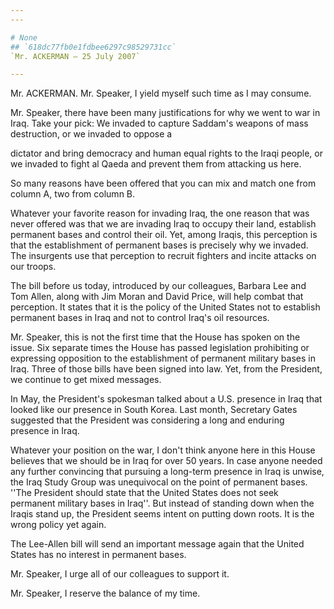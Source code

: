 ```yaml
---
---

# None
## `618dc77fb0e1fdbee6297c98529731cc`
`Mr. ACKERMAN — 25 July 2007`

---
```



Mr. ACKERMAN. Mr. Speaker, I yield myself such time as I may consume.

Mr. Speaker, there have been many justifications for why we went to 
war in Iraq. Take your pick: We invaded to capture Saddam's weapons of 
mass destruction, or we invaded to oppose a


dictator and bring democracy and human equal rights to the Iraqi 
people, or we invaded to fight al Qaeda and prevent them from attacking 
us here.

So many reasons have been offered that you can mix and match one from 
column A, two from column B.

Whatever your favorite reason for invading Iraq, the one reason that 
was never offered was that we are invading Iraq to occupy their land, 
establish permanent bases and control their oil. Yet, among Iraqis, 
this perception is that the establishment of permanent bases is 
precisely why we invaded. The insurgents use that perception to recruit 
fighters and incite attacks on our troops.

The bill before us today, introduced by our colleagues, Barbara Lee 
and Tom Allen, along with Jim Moran and David Price, will help combat 
that perception. It states that it is the policy of the United States 
not to establish permanent bases in Iraq and not to control Iraq's oil 
resources.

Mr. Speaker, this is not the first time that the House has spoken on 
the issue. Six separate times the House has passed legislation 
prohibiting or expressing opposition to the establishment of permanent 
military bases in Iraq. Three of those bills have been signed into law. 
Yet, from the President, we continue to get mixed messages.

In May, the President's spokesman talked about a U.S. presence in 
Iraq that looked like our presence in South Korea. Last month, 
Secretary Gates suggested that the President was considering a long and 
enduring presence in Iraq.

Whatever your position on the war, I don't think anyone here in this 
House believes that we should be in Iraq for over 50 years. In case 
anyone needed any further convincing that pursuing a long-term presence 
in Iraq is unwise, the Iraq Study Group was unequivocal on the point of 
permanent bases. ''The President should state that the United States 
does not seek permanent military bases in Iraq''. But instead of 
standing down when the Iraqis stand up, the President seems intent on 
putting down roots. It is the wrong policy yet again.

The Lee-Allen bill will send an important message again that the 
United States has no interest in permanent bases.

Mr. Speaker, I urge all of our colleagues to support it.

Mr. Speaker, I reserve the balance of my time.